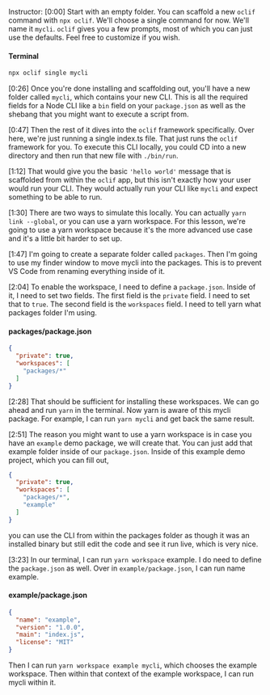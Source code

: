 Instructor: [0:00] Start with an empty folder. You can scaffold a new `oclif` command with `npx oclif`. We'll choose a single command for now. We'll name it `mycli`. `oclif` gives you a few prompts, most of which you can just use the defaults. Feel free to customize if you wish.

#### Terminal
```bash
npx oclif single mycli
```

[0:26] Once you're done installing and scaffolding out, you'll have a new folder called `mycli`, which contains your new CLI. This is all the required fields for a Node CLI like a `bin` field on your `package.json` as well as the shebang that you might want to execute a script from.

[0:47] Then the rest of it dives into the `oclif` framework specifically. Over here, we're just running a single index.ts file. That just runs the `oclif` framework for you. To execute this CLI locally, you could CD into a new directory and then run that new file with `./bin/run`.

[1:12] That would give you the basic `'hello world'` message that is scaffolded from within the `oclif` app, but this isn't exactly how your user would run your CLI. They would actually run your CLI like `mycli` and expect something to be able to run.

[1:30] There are two ways to simulate this locally. You can actually `yarn link --global`, or you can use a yarn workspace. For this lesson, we're going to use a yarn workspace because it's the more advanced use case and it's a little bit harder to set up.

[1:47] I'm going to create a separate folder called `packages`. Then I'm going to use my finder window to move mycli into the packages. This is to prevent VS Code from renaming everything inside of it.

[2:04] To enable the workspace, I need to define a `package.json`. Inside of it, I need to set two fields. The first field is the `private` field. I need to set that to `true`. The second field is the `workspaces` field. I need to tell yarn what packages folder I'm using.

#### packages/package.json
```json
{
  "private": true,
  "workspaces": [
    "packages/*"
  ]
}
```

[2:28] That should be sufficient for installing these workspaces. We can go ahead and run `yarn` in the terminal. Now yarn is aware of this mycli package. For example, I can run `yarn mycli` and get back the same result.

[2:51] The reason you might want to use a yarn workspace is in case you have an `example` demo package, we will create that. You can just add that example folder inside of our `package.json`. Inside of this example demo project, which you can fill out, 

```json
{
  "private": true,
  "workspaces": [
    "packages/*",
    "example"
  ]
}
```

you can use the CLI from within the packages folder as though it was an installed binary but still edit the code and see it run live, which is very nice.

[3:23] In our terminal, I can run `yarn workspace` example. I do need to define the `package.json` as well. Over in `example/package.json`, I can run name example. 

#### example/package.json
```json
{
  "name": "example",
  "version": "1.0.0",
  "main": "index.js",
  "license": "MIT"
}
```

Then I can run `yarn workspace example mycli`, which chooses the example workspace. Then within that context of the example workspace, I can run mycli within it.
